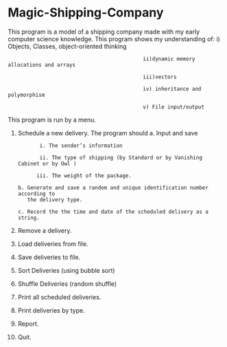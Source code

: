 # Magic-Shipping-Company
This program is a model of a shipping company made with my early computer science knowledge.
This program shows my understanding of:
                                                i) Objects, Classes, object-oriented thinking
                                                
                                                ii)dynamic memory allocations and arrays
                                                
                                                iii)vectors
                                                
                                                iv) inheritance and polymorphism
                                                
                                                v) File input/output
                                                

This program is run by a menu.
1. Schedule a new delivery. The program should
       a. Input and save
       
              i. The sender’s information
              
              ii. The type of shipping (by Standard or by Vanishing Cabinet or by Owl )
              
             iii. The weight of the package.
             
       b. Generate and save a random and unique identification number according to
          the delivery type.
          
       c. Record the the time and date of the scheduled delivery as a string.
       
2. Remove a delivery.
3. Load deliveries from file.
4. Save deliveries to file.
5. Sort Deliveries  (using bubble sort)
6. Shuffle Deliveries (random shuffle)
7. Print all scheduled deliveries.
8. Print deliveries by type.
9. Report.
10. Quit.
